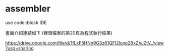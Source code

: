 # assembler
use code::block IDE

書面介紹連結如下 (裡頭檔案的第20頁為程式執行結果)

https://drive.google.com/file/d/1fLkF5HNn9G3z61QFI2lune2BxZVJZtV_/view?usp=sharing

